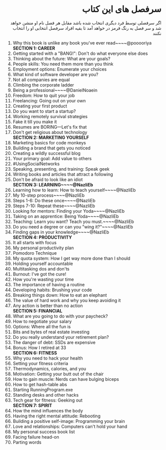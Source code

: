 <h1 dir="rtl">سرفصل های این کتاب</h1>
<p dir="rtl">اگر سرفصلی توسط فرد دیگری انتخاب شده باشد مقابل هر فصل نام او منشن خواهد شد و سر فصل به رنگ قرمز در خواهد آمد تا بقیه افراد سرفصل انتخابی او را انتخاب نکنند</p>
<ol>
  <li ><span color="red">Why this book is unlike any book you've ever read</span>~~~~<span>@pooooriya</span></li>
  <b>SECTION 1: CAREER</b>
  <li>Getting started with a "BANG!": Don't do what everyone else does</li>
<li>Thinking about the future: What are your goals?</li>
<li>People skills: You need them more than you think</li>
<li>Employment options: Enumerate your choices</li>
<li>What kind of software developer are you?</li>
<li>Not all companies are equal</li>
<li>Climbing the corporate ladder</li>
  <li ><span color="red">Being a professional</span>~~~~<span>@DanielNoaein</span></li>
<li>Freedom: How to quit your job</li>
<li>Freelancing: Going out on your own</li>
<li>Creating your first product</li>
<li>Do you want to start a startup?</li>
<li>Working remotely survival strategies</li>
<li>Fake it till you make it</li>
<li>Resumes are BORING—Let's fix that</li>
<li>Don't get religious about technology</li>
<b>SECTION 2: MARKETING YOURSELF</b>
<li>Marketing basics for code monkeys</li>
<li>Building a brand that gets you noticed</li>
<li>Creating a wildly successful blog</li>
<li>Your primary goal: Add value to others</li>
<li>#UsingSocialNetworks</li>
<li>Speaking, presenting, and training: Speak geek</li>
<li>Writing books and articles that attract a following</li>
<li>Don't be afraid to look like an idiot</li>
<b><span color="red">SECTION 3: LEARNING</span>~~~~<span>@NazliEb</span></b>
<li><span color="red">Learning how to learn: How to teach yourself</span>~~~~<span>@NazliEb</span></li>
<li><span color="red">My 10-step process</span>~~~~<span>@NazliEb</span></li>
<li><span color="red">Steps 1-6: Do these once</span>~~~~<span>@NazliEb</span></li>
<li><span color="red">Steps 7-10: Repeat these</span>~~~~<span>@NazliEb</span></li>
<li><span color="red">Looking for mentors: Finding your Yoda</span>~~~~<span>@NazliEb</span></li>
<li><span color="red">Taking on an apprentice: Being Yoda</span>~~~~<span>@NazliEb</span></li>
<li><span color="red">Teaching: Learn you want? Teach you must.</span>~~~~<span>@NazliEb</span></li>
<li><span color="red">Do you need a degree or can you "wing it?"</span>~~~~<span>@NazliEb</span></li>
<li><span color="red">Finding gaps in your knowledge</span>~~~~<span>@NazliEb</span></li>
<b>SECTION 4: PRODUCTIVITY</b>
<li>It all starts with focus</li>
<li>My personal productivity plan</li>
<li>Pomodoro Technique</li>
<li>My quota system: How I get way more done than I should</li>
<li>Holding yourself accountable</li>
<li>Multitasking dos and don'ts</li>
<li>Burnout: I've got the cure!</li>
<li>How you're wasting your time</li>
<li>The importance of having a routine</li>
<li>Developing habits: Brushing your code</li>
<li>Breaking things down: How to eat an elephant</li>
<li>The value of hard work and why you keep avoiding it</li>
<li>Any action is better than no action</li>
  <b>SECTION 5: FINANCIAL</b>
<li>What are you going to do with your paycheck?</li>
<li>How to negotiate your salary</li>
<li>Options: Where all the fun is</li>
<li>Bits and bytes of real estate investing</li>
<li>Do you really understand your retirement plan?</li>
<li>The danger of debt: SSDs are expensive</li>
<li>Bonus: How I retired at 33</li>
<b>SECTION 6: FITNESS</b>
<li>Why you need to hack your health</li>
<li>Setting your fitness criteria</li>
<li>Thermodynamics, calories, and you</li>
<li>Motivation: Getting your butt out of the chair</li>
<li>How to gain muscle: Nerds can have bulging biceps</li>
<li>How to get hash-table abs</li>
<li>Starting RunningProgram.exe</li>
<li>Standing desks and other hacks</li>
<li>Tech gear for fitness: Geeking out</li>
  <b>SECTION 7: SPIRIT</b>
<li>How the mind influences the body</li>
<li>Having the right mental attitude: Rebooting</li>
<li>Building a positive self-image: Programming your brain</li>
<li>Love and relationships: Computers can't hold your hand</li>
<li>My personal success book list</li>
<li>Facing failure head-on</li>
<li>Parting words</li>
  </ul>
